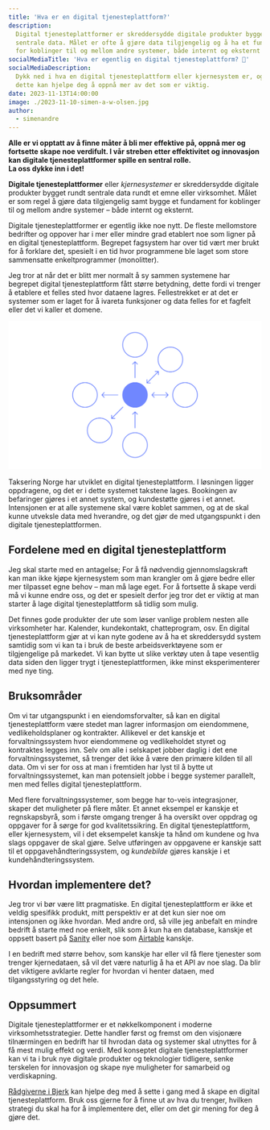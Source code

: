 ```yaml
---
title: 'Hva er en digital tjenesteplattform?'
description:
  Digital tjenesteplattformer er skreddersydde digitale produkter bygget rundt
  sentrale data. Målet er ofte å gjøre data tilgjengelig og å ha et fundament
  for koblinger til og mellom andre systemer, både internt og eksternt
socialMediaTitle: 'Hva er egentlig en digital tjenesteplattform? 🤔'
socialMediaDescription:
  Dykk ned i hva en digital tjenesteplattform eller kjernesystem er, og hvordan
  dette kan hjelpe deg å oppnå mer av det som er viktig.
date: 2023-11-13T14:00:00
image: ./2023-11-10-simen-a-w-olsen.jpg
author:
  - simenandre
---
```


**Alle er vi opptatt av å finne måter å bli mer effektive på, oppnå mer og
fortsette skape noe verdifult. I vår streben etter effektivitet og innovasjon
kan digitale tjenesteplattformer spille en sentral rolle. <br />La oss dykke inn
i det!**

**Digitale tjenesteplattformer** eller _kjernesystemer_ er skreddersydde
digitale produkter bygget rundt sentrale data rundt et emne eller virksomhet.
Målet er som regel å gjøre data tilgjengelig samt bygge et fundament for
koblinger til og mellom andre systemer – både internt og eksternt.

Digitale tjenesteplattformer er egentlig ikke noe nytt. De fleste mellomstore
bedrifter og oppover har i mer eller mindre grad etablert noe som ligner på en
digital tjenesteplattform. Begrepet fagsystem har over tid vært mer brukt for å
forklare det, spesielt i en tid hvor programmene ble laget som store sammensatte
enkeltprogrammer (monolitter).

Jeg tror at når det er blitt mer normalt å sy sammen systemene har begrepet
digital tjenesteplattform fått større betydning, dette fordi vi trenger å
etablere et felles sted hvor dataene lagres. Fellestrekket er at det er systemer
som er laget for å ivareta funksjoner og data felles for et fagfelt eller det vi
kaller et domene.

![Figur som viser prikker som peker mot en sentral prikk](./service-figure.svg 'Figuren illustrerer en sentral plattform som andre produkter er koblet med')

Taksering Norge har utviklet en digital tjenesteplattform. I løsningen ligger
oppdragene, og det er i dette systemet takstene lages. Bookingen av befaringer
gjøres i et annet system, og kundestøtte gjøres i et annet. Intensjonen er at
alle systemene skal være koblet sammen, og at de skal kunne utveksle data med
hverandre, og det gjør de med utgangspunkt i den digitale tjenesteplattformen.

## Fordelene med en digital tjenesteplattform

Jeg skal starte med en antagelse; For å få nødvendig gjennomslagskraft kan man
ikke kjøpe kjernesystem som man krangler om å gjøre bedre eller mer tilpasset
egne behov – man må lage eget. For å fortsette å skape verdi må vi kunne endre
oss, og det er spesielt derfor jeg tror det er viktig at man starter å lage
digital tjenesteplattform så tidlig som mulig.

Det finnes gode produkter der ute som løser vanlige problem nesten alle
virksomheter har. Kalender, kundekontakt, chatteprogram, osv. En digital
tjenesteplattform gjør at vi kan nyte godene av å ha et skreddersydd system
samtidig som vi kan ta i bruk de beste arbeidsverktøyene som er tilgjengelige på
markedet. Vi kan bytte ut slike verktøy uten å tape vesentlig data siden den
ligger trygt i tjenesteplattformen, ikke minst eksperimenterer med nye ting.

## Bruksområder

Om vi tar utgangspunkt i en eiendomsforvalter, så kan en digital
tjenesteplattform være stedet man lagrer informasjon om eiendommene,
vedlikeholdsplaner og kontrakter. Allikevel er det kanskje et forvaltningssystem
hvor eiendommene og vedlikeholdet styret og kontraktes legges inn. Selv om alle
i selskapet jobber daglig i det ene forvaltningssystemet, så trenger det ikke å
være den primære kilden til all data. Om vi ser for oss at man i fremtiden har
lyst til å bytte ut forvaltningssystemet, kan man potensielt jobbe i begge
systemer parallelt, men med felles digital tjenesteplattform.

Med flere forvaltningssystemer, som begge har to-veis integrasjoner, skaper det
muligheter på flere måter. Et annet eksempel er kanskje et regnskapsbyrå, som i
første omgang trenger å ha oversikt over oppdrag og oppgaver for å sørge for god
kvalitetssikring. En digital tjenesteplattform, eller kjernesystem, vil i det
eksempelet kanskje ta hånd om kundene og hva slags oppgaver de skal gjøre. Selve
utføringen av oppgavene er kanskje satt til et oppgavehåndteringssystem, og
_kundebilde_ gjøres kanskje i et kundehåndteringssystem.

## Hvordan implementere det?

Jeg tror vi bør være litt pragmatiske. En digital tjenesteplattform er ikke et
veldig spesifikk produkt, mitt perspektiv er at det kun sier noe om intensjonen
og ikke hvordan. Med andre ord, så ville jeg anbefalt en mindre bedrift å starte
med noe enkelt, slik som å kun ha en database, kanskje et oppsett basert på
[Sanity][] eller noe som [Airtable][] kanskje.

I en bedrift med større behov, som kanskje har eller vil få flere tjenester som
trenger kjernedataen, så vil det være naturlig å ha et API av noe slag. Da blir
det viktigere avklarte regler for hvordan vi henter dataen, med tilgangsstyring
og det hele.

[sanity]: https://www.sanity.io/
[airtable]: https://airtable.com/

## Oppsummert

Digitale tjenesteplattformer er et nøkkelkomponent i moderne
virksomhetsstrategier. Dette handler først og fremst om den visjonære
tilnærmingen en bedrift har til hvrodan data og systemer skal utnyttes for å få
mest mulig effekt og verdi. Med konseptet digitale tjenesteplattformer kan vi ta
i bruk nye digitale produkter og teknologier tidligere, senke terskelen for
innovasjon og skape nye muligheter for samarbeid og verdiskapning.

[Rådgiverne i Bjerk][rådgivere] kan hjelpe deg med å sette i gang med å skape en
digital tjenesteplattform. Bruk oss gjerne for å finne ut av hva du trenger,
hvilken strategi du skal ha for å implementere det, eller om det gir mening for
deg å gjøre det.

[rådgivere]: /contact
